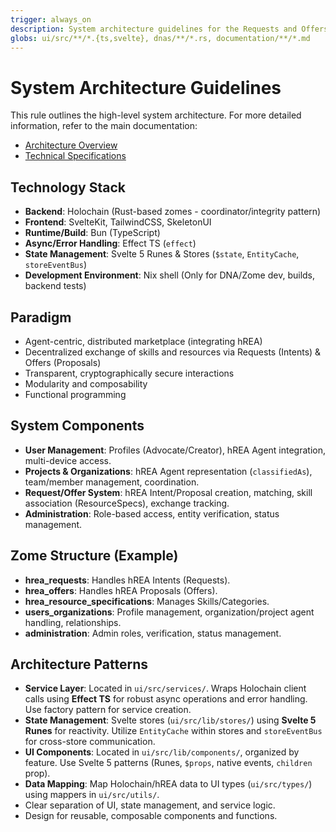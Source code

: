 ```yaml
---
trigger: always_on
description: System architecture guidelines for the Requests and Offers project
globs: ui/src/**/*.{ts,svelte}, dnas/**/*.rs, documentation/**/*.md
---
```

# System Architecture Guidelines

This rule outlines the high-level system architecture. For more detailed information, refer to the main documentation:
- [Architecture Overview](mdc:documentation/architecture.md)
- [Technical Specifications](mdc:documentation/technical-specs.md)

## Technology Stack
- **Backend**: Holochain (Rust-based zomes - coordinator/integrity pattern)
- **Frontend**: SvelteKit, TailwindCSS, SkeletonUI
- **Runtime/Build**: Bun (TypeScript)
- **Async/Error Handling**: Effect TS (`effect`)
- **State Management**: Svelte 5 Runes & Stores (`$state`, `EntityCache`, `storeEventBus`)
- **Development Environment**: Nix shell (Only for DNA/Zome dev, builds, backend tests)

## Paradigm
- Agent-centric, distributed marketplace (integrating hREA)
- Decentralized exchange of skills and resources via Requests (Intents) & Offers (Proposals)
- Transparent, cryptographically secure interactions
- Modularity and composability
- Functional programming

## System Components
- **User Management**: Profiles (Advocate/Creator), hREA Agent integration, multi-device access.
- **Projects & Organizations**: hREA Agent representation (`classifiedAs`), team/member management, coordination.
- **Request/Offer System**: hREA Intent/Proposal creation, matching, skill association (ResourceSpecs), exchange tracking.
- **Administration**: Role-based access, entity verification, status management.

## Zome Structure (Example)
- **hrea_requests**: Handles hREA Intents (Requests).
- **hrea_offers**: Handles hREA Proposals (Offers).
- **hrea_resource_specifications**: Manages Skills/Categories.
- **users_organizations**: Profile management, organization/project agent handling, relationships.
- **administration**: Admin roles, verification, status management.

## Architecture Patterns
- **Service Layer**: Located in `ui/src/services/`. Wraps Holochain client calls using **Effect TS** for robust async operations and error handling. Use factory pattern for service creation.
- **State Management**: Svelte stores (`ui/src/lib/stores/`) using **Svelte 5 Runes** for reactivity. Utilize `EntityCache` within stores and `storeEventBus` for cross-store communication.
- **UI Components**: Located in `ui/src/lib/components/`, organized by feature. Use Svelte 5 patterns (Runes, `$props`, native events, `children` prop).
- **Data Mapping**: Map Holochain/hREA data to UI types (`ui/src/types/`) using mappers in `ui/src/utils/`.
- Clear separation of UI, state management, and service logic.
- Design for reusable, composable components and functions.
